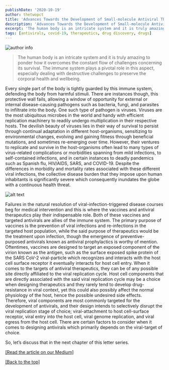 ```yaml
---
publishDate: '2020-10-19'
author: thetwopct
title: 'Advances Towards the Development of Small-molecule Antiviral Therapeutics-Part 1'
description: 'Advances Towards the Development of Small-molecule Antiviral Therapeutics-Part 1'
excerpt: 'The human body is an intricate system and it is truly amazing to ponder how it overcomes the constant flow of challenges concerning its survival.'
tags: [antivirals, covid-19, therapeutics, drug discovery, drugs]
---
```


![author info](https://miro.medium.com/v2/resize:fit:720/format:webp/1*YVXLuqo_CHbYFWTXWvSWww.png)

>The human body is an intricate system and it is truly amazing to ponder how it overcomes the constant flow of challenges concerning its survival. The immune system plays a pivotal role in this aspect, especially dealing with destructive challenges to preserve the corporal health and wellbeing.

Every single part of the body is tightly guarded by this immune system, defending the body from harmful stimuli. There are instances though, this protective wall fails, allowing a window of opportunity for external or internal disease-causing pathogens such as bacteria, fungi, and parasites to infiltrate into the body. One such type of pathogen is viruses. Viruses are the most ubiquitous microbes in the world and handy with efficient replication machinery to readily undergo multiplication in their respective hosts. The devilish beauty of viruses lies in their way of survival to persist through continual adaptation in different host-organisms, sensitizing to environmental changes, evolving and gaining fitness through beneficial mutations, and sometimes re-emerging over time. However, their ventures to replicate and survive in the host-organisms often lead to many types of virus-related complications or morbidities spanning from mild infections, to self-contained infections, and in certain instances to deadly pandemics such as Spanish flu, HIV/AIDS, SARS, and COVID-19. Despite the differences in morbidity and mortality rates associated with these different viral infections, the collective disease burden that they impose upon human inhabitants is significantly severe which consequently inundates the globe with a continuous health threat.

![alt text](https://miro.medium.com/v2/resize:fit:720/format:webp/1*WAI6GmVBLgB7vV4GaurNmg.jpeg)

Failures in the natural resolution of viral-infection-triggered disease courses beg for medical intervention and this is where the vaccines and antiviral therapeutics play their indispensable role. Both of these vaccines and targeted antivirals are allies of the immune system. The primary purpose of vaccines is the prevention of viral infections and re-infections in the targeted host population, while the said purpose of therapeutics would be the treatment upon infection, though the emergence of preventive-purposed antivirals known as antiviral prophylactics is worthy of mention. Oftentimes, vaccines are designed to target an exposed component of the virion known as the antigen, such as the surface exposed spike protein of the SARS CoV-2 viral-particle which recognizes and interacts with the host cell surface receptor it eventually interacts for host cell entry. When it comes to the targets of antiviral therapeutics, they can be of any possible site directly affiliated to the viral replication cycle. Host cell components that are directly associated with the said viral replication cycle may be a choice when designing therapeutics and they rarely tend to develop drug-resistance in viral context, yet this could also possibly affect the normal physiology of the host, hence the possible undesired side effects. Therefore, viral components are most commonly targeted for the development of antivirals, and their design intends to selectively disrupt the viral replication stage of choice; viral-attachment to host cell-surface receptor, viral entry into the host cell, viral genome replication, and viral egress from the host cell. There are certain factors to consider when it comes to designing antivirals which primarily depends on the viral-target of choice.

So, let’s discuss that in the next chapter of this letter series.

[[Read the article on our Medium]](https://benzymeventures.medium.com/advances-towards-the-development-of-small-molecule-antiviral-therapeutics-part-1-b007a19f4bdd)

[[Back to the top]](#top)
